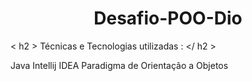 <h1 align="center"> Desafio-POO-Dio </h1>


<  h2 >  Técnicas e Tecnologias utilizadas : </ h2 >

Java
Intellij IDEA
Paradigma de Orientação a Objetos
